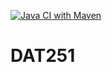 [![Java CI with Maven](https://github.com/KassaPng/DAT251/actions/workflows/maven.yml/badge.svg)](https://github.com/KassaPng/DAT251/actions/workflows/maven.yml)


# DAT251
